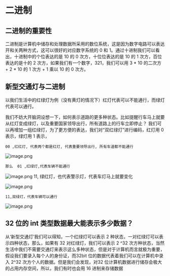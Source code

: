 # 二进制

## 二进制的重要性
二进制是计算机中储存和处理数据所采用的数位系统，这是因为数字电路可以表达开和关两种方式，这可以很好的对应数字系统的 0 和 1。通过十进制我们可以看出，十进制中的个位表达的是 10 的 0 次方，十位位表达的是 10 的 1 次方，百位表达的是十的 2 次方，如果我们有一个数字，321，我们可以用 3 * 10 的二次方 + 2 * 10 的 1 次方 + 1 乘以 10 的 0 次方。

## 新型交通灯与二进制
以我们生活中的红绿灯为例（没有黄灯的情况下）红灯代表可以不能通行，而绿灯代表可以通行。 

我们不妨大开脑洞设想一下，如何表示道路的更多种状态。比如提醒行车马上就要从红灯变成绿灯，以及重要国家领导出行，所有道路上的行车立即停止？
我们可以再增加一组红绿灯，为了更方便的表达，我们对“双红绿灯”进行编码，红灯用 0 表示，绿灯用 1 表示，

	00 ,红红灯, 代表两个都是红灯, 代表重要领导出行, 所有车道都不能通行
![image.png](https://obsidianpicture-1320276993.cos.ap-hongkong.myqcloud.com/Obsidian/Picture/202311022341874.png)



	那么  01 ,红绿灯,代表车辆不能通行

![image.png](https://obsidianpicture-1320276993.cos.ap-hongkong.myqcloud.com/Obsidian/Picture/202311022337963.png)
	11, 绿红灯，也代表警示灯，代表车灯马上就要变化

![image.png](https://obsidianpicture-1320276993.cos.ap-hongkong.myqcloud.com/Obsidian/Picture/202311022342475.png)


	11,双绿灯，代表车辆可以通行

![image.png](https://obsidianpicture-1320276993.cos.ap-hongkong.myqcloud.com/Obsidian/Picture/202311022344024.png)

## 32 位的 int 类型数据最大能表示多少数据？

从‘新型交通灯’我们可以得知，一个红绿灯可以表示 2 种状态，一对红绿灯可以表示四种状态，那么，如果有 32 对红绿灯，我们可以表示 2 ^32 次方种状态，当然生活中我们不需要交通灯来表示这么多种状态，但是对于计算机而言就极为重要，假设我们要录入每个人的身份证，而32bit 位的数据代表着我们可以在计算机中录入 2^32 次方个人的数据。但是我们会发现，对32 位计算机数据进行储存会极大的占用内存空间，所以，我们有时也会用 16 进制来存储数据



